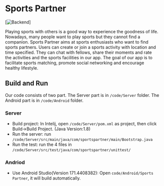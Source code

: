 # Sports Partner
[![Backend](https://travis-ci.com/jhu-oose/2017-group-4.svg?token=qu7s5Cf7sE84eRpgCzqR&branch=master)]

Playing sports with others is a good way to experience the goodness of life. Nowadays, many people want to play sports but they cannot find a companion. Sports Partner aims at sports enthusiasts who want to find sports partners. Users can create or join a sports activity with location and time specified. They can chat with fellows, share their moments and rate the activities and the sports facilities in our app. The goal of our app is to facilitate sports matching, promote social networking and encourage healthy lifestyle.

## Build and Run
Our code consists of two part. The Server part is in ``/code/Server`` folder. The Android part is in ``/code/Android`` folder.

### Server
- Build project: In Intelij, open ``/code/Server/pom.xml`` as project, then click Build->Build Project. (Java Version:1.8)
- Run the server: run ``/code/Server/src/main/java/com/sportspartner/main/Bootstrap.java``
- Run the test: run the 4 files in ``/code/Server/src/test/java/com/sportspartner/unittest/``

### Andriod
- Use Android Studio(Version 171.4408382): Open ``code/Android/Sports Partner``, it will build automatically.
